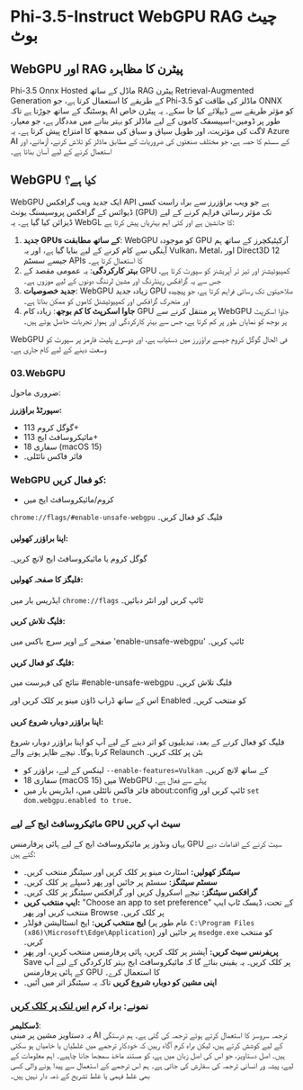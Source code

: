 # Phi-3.5-Instruct WebGPU RAG چیٹ بوٹ

## WebGPU اور RAG پیٹرن کا مظاہرہ

Phi-3.5 Onnx Hosted ماڈل کے ساتھ RAG پیٹرن Retrieval-Augmented Generation کے طریقے کا استعمال کرتا ہے، جو Phi-3.5 ماڈلز کی طاقت کو ONNX ہوسٹنگ کے ساتھ جوڑتا ہے تاکہ AI کو مؤثر طریقے سے ڈیپلائے کیا جا سکے۔ یہ پیٹرن خاص طور پر ڈومین-اسپیسفک کاموں کے لیے ماڈلز کو بہتر بنانے میں مددگار ہے، جو معیار، لاگت کی مؤثریت، اور طویل سیاق و سباق کی سمجھ کا امتزاج پیش کرتا ہے۔ یہ Azure AI کے سسٹم کا حصہ ہے، جو مختلف صنعتوں کی ضروریات کے مطابق ماڈلز کو تلاش کرنے، آزمانے، اور استعمال کرنے کے لیے آسان بناتا ہے۔

## WebGPU کیا ہے؟
WebGPU ایک جدید ویب گرافکس API ہے جو ویب براؤزرز سے براہ راست کسی ڈیوائس کے گرافکس پروسیسنگ یونٹ (GPU) تک مؤثر رسائی فراہم کرنے کے لیے ڈیزائن کیا گیا ہے۔ یہ WebGL کا جانشین ہے اور کئی اہم بہتریاں پیش کرتا ہے:

1. **جدید GPUs کے ساتھ مطابقت**: WebGPU کو موجودہ GPU آرکیٹیکچرز کے ساتھ ہم آہنگی سے کام کرنے کے لیے بنایا گیا ہے، اور یہ Vulkan، Metal، اور Direct3D 12 جیسے سسٹم APIs کا استعمال کرتا ہے۔
2. **بہتر کارکردگی**: یہ عمومی مقصد کے GPU کمپیوٹیشنز اور تیز تر آپریشنز کو سپورٹ کرتا ہے، جس سے یہ گرافکس رینڈرنگ اور مشین لرننگ دونوں کے لیے موزوں ہے۔
3. **جدید خصوصیات**: WebGPU زیادہ جدید GPU صلاحیتوں تک رسائی فراہم کرتا ہے، جو پیچیدہ اور متحرک گرافکس اور کمپیوٹیشنل کاموں کو ممکن بناتا ہے۔
4. **جاوا اسکرپٹ کا کم بوجھ**: زیادہ کام GPU پر منتقل کرنے سے WebGPU جاوا اسکرپٹ پر بوجھ کو نمایاں طور پر کم کرتا ہے، جس سے بہتر کارکردگی اور ہموار تجربات حاصل ہوتے ہیں۔

WebGPU فی الحال گوگل کروم جیسے براؤزرز میں دستیاب ہے، اور دوسرے پلیٹ فارمز پر سپورٹ کو وسعت دینے کے لیے کام جاری ہے۔

### 03.WebGPU
ضروری ماحول:

**سپورٹڈ براؤزرز:**
- گوگل کروم 113+
- مائیکروسافٹ ایج 113+
- سفاری 18 (macOS 15)
- فائر فاکس نائٹلی۔

### WebGPU کو فعال کریں:

- کروم/مائیکروسافٹ ایج میں

`chrome://flags/#enable-unsafe-webgpu` فلیگ کو فعال کریں۔

#### اپنا براؤزر کھولیں:
گوگل کروم یا مائیکروسافٹ ایج لانچ کریں۔

#### فلیگز کا صفحہ کھولیں:
ایڈریس بار میں `chrome://flags` ٹائپ کریں اور انٹر دبائیں۔

#### فلیگ تلاش کریں:
صفحے کے اوپر سرچ باکس میں 'enable-unsafe-webgpu' ٹائپ کریں۔

#### فلیگ کو فعال کریں:
نتائج کی فہرست میں #enable-unsafe-webgpu فلیگ تلاش کریں۔

اس کے ساتھ ڈراپ ڈاؤن مینو پر کلک کریں اور Enabled کو منتخب کریں۔

#### اپنا براؤزر دوبارہ شروع کریں:
فلیگ کو فعال کرنے کے بعد، تبدیلیوں کو اثر دینے کے لیے آپ کو اپنا براؤزر دوبارہ شروع کرنا ہوگا۔ نیچے ظاہر ہونے والے Relaunch بٹن پر کلک کریں۔

- لینکس کے لیے، براؤزر کو `--enable-features=Vulkan` کے ساتھ لانچ کریں۔
- سفاری 18 (macOS 15) میں WebGPU پہلے سے فعال ہے۔
- فائر فاکس نائٹلی میں، ایڈریس بار میں about:config ٹائپ کریں اور `set dom.webgpu.enabled to true`۔

### مائیکروسافٹ ایج کے لیے GPU سیٹ اپ کریں

یہاں ونڈوز پر مائیکروسافٹ ایج کے لیے ہائی پرفارمنس GPU سیٹ کرنے کے اقدامات دیے گئے ہیں:

- **سیٹنگز کھولیں:** اسٹارٹ مینو پر کلک کریں اور سیٹنگز منتخب کریں۔
- **سسٹم سیٹنگز:** سسٹم پر جائیں اور پھر ڈسپلے پر کلک کریں۔
- **گرافکس سیٹنگز:** نیچے اسکرول کریں اور گرافکس سیٹنگز پر کلک کریں۔
- **ایپ منتخب کریں:** "Choose an app to set preference" کے تحت، ڈیسک ٹاپ ایپ منتخب کریں اور پھر Browse پر کلک کریں۔
- **ایج منتخب کریں:** ایج انسٹالیشن فولڈر (عام طور پر `C:\Program Files (x86)\Microsoft\Edge\Application`) پر جائیں اور `msedge.exe` کو منتخب کریں۔
- **پریفرنس سیٹ کریں:** آپشنز پر کلک کریں، ہائی پرفارمنس منتخب کریں، اور پھر Save پر کلک کریں۔
یہ یقینی بنائے گا کہ مائیکروسافٹ ایج بہتر کارکردگی کے لیے آپ کے ہائی پرفارمنس GPU کا استعمال کرے۔
- **اپنی مشین کو دوبارہ شروع کریں** تاکہ یہ سیٹنگز اثر میں آئیں۔

### نمونے: براہ کرم [اس لنک پر کلک کریں](https://github.com/microsoft/aitour-exploring-cutting-edge-models/tree/main/src/02.ONNXRuntime/01.WebGPUChatRAG)

**ڈسکلیمر**:  
یہ دستاویز مشین پر مبنی AI ترجمہ سروسز کا استعمال کرتے ہوئے ترجمہ کی گئی ہے۔ ہم درستگی کے لیے کوشش کرتے ہیں، لیکن براہ کرم آگاہ رہیں کہ خودکار ترجمے میں غلطیاں یا خامیاں ہو سکتی ہیں۔ اصل دستاویز، جو اس کی اصل زبان میں ہے، کو مستند ماخذ سمجھا جانا چاہیے۔ اہم معلومات کے لیے، پیشہ ور انسانی ترجمہ کی سفارش کی جاتی ہے۔ ہم اس ترجمے کے استعمال سے پیدا ہونے والی کسی بھی غلط فہمی یا غلط تشریح کے ذمہ دار نہیں ہیں۔